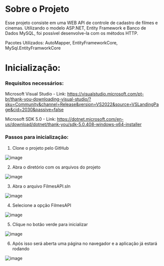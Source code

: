 <h1>Sobre o Projeto</h1>
  
Esse projeto consiste em uma WEB API de controle de cadastro de filmes e cinemas. Utilizando o modelo ASP.NET, Entity Framework e Banco de Dados MySQL, foi possível desenvolve-la com os métodos HTTP.

Pacotes Utilizados: AutoMapper, EntityFrameworkCore, MySql.EntityFramworkCore

<h1>Inicialização:</h1>

<h3>Requisitos necessários:</h3>

Microsoft Visual Studio - Link: https://visualstudio.microsoft.com/pt-br/thank-you-downloading-visual-studio/?sku=Community&channel=Release&version=VS2022&source=VSLandingPage&cid=2030&passive=false

Microsoft SDK 5.0 - Link: https://dotnet.microsoft.com/en-us/download/dotnet/thank-you/sdk-5.0.408-windows-x64-installer

<h3>Passos para inicialização:</h3>

1. Clone o projeto pelo GitHub

![image](https://user-images.githubusercontent.com/87081131/176013317-a1015901-7e98-4d68-8d01-ced157263c29.png)

2. Abra o diretório com os arquivos do projeto

![image](https://user-images.githubusercontent.com/87081131/176013399-ae8e6d71-0484-4013-90d8-8b773e077612.png)

3. Abra o arquivo FilmesAPI.sln

![image](https://user-images.githubusercontent.com/87081131/176013099-24861cd2-38af-4a0a-a5e4-ea1d1a3adc33.png)

4. Selecione a opção FilmesAPI

![image](https://user-images.githubusercontent.com/87081131/176014151-cde72138-002f-4ff6-947f-93889d36d7f6.png)

5. Clique no botão verde para inicializar

![image](https://user-images.githubusercontent.com/87081131/176014220-968af3d9-eb32-4e3c-a8c5-b355123efe70.png)

6. Após isso será aberta uma página no navegador e a aplicação já estará rodando

![image](https://user-images.githubusercontent.com/87081131/176014690-41c105ad-c7b8-4582-93ed-330f21d0ffd7.png)
